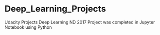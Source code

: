 # Deep_Learning_Projects
Udacity Projects Deep Learning ND 2017
Project was completed in Jupyter Notebook using Python
